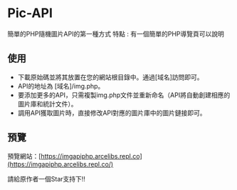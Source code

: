 # Pic-API
簡單的PHP隨機圖片API的第一種方式
特點 : 有一個簡單的PHP導覽頁可以說明

## 使用
- 下載原始碼並將其放置在您的網站根目錄中。通過[域名]訪問即可。
- API的地址為 [域名]/img.php。
- 要添加更多的API，只需複製img.php文件並重新命名（API將自動創建相應的圖片庫和統計文件）。
- 調用API獲取圖片時，直接修改API對應的圖片庫中的圖片鏈接即可。
## 預覽
預覽網站：[https://imgapiphp.arcelibs.repl.co](https://imgapiphp.arcelibs.repl.co/)

請給原作者一個Star支持下!!
